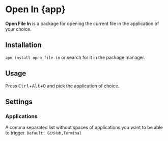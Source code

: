 # Open In {app}

**Open File In** is a package for opening the current file in the application of your choice.

## Installation
`apm install open-file-in` or search for it in the package manager.

## Usage

Press <kbd>Ctrl</kbd>+<kbd>Alt</kbd>+<kbd>O</kbd> and pick the application of choice.

## Settings
### Applications
A comma separated list without spaces of applications you want to be able to trigger.
`Default: GitHub,Terminal`
